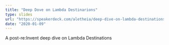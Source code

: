 ```yaml
---
title: "Deep Dove on Lambda Destinarions"
type: slides
url: "https://speakerdeck.com/aletheia/deep-dive-on-lambda-destinations"
date: "2020-01-09"
---
```


A post-re:Invent deep dive on Lambda Destinations